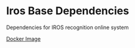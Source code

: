 # Iros Base Dependencies

Dependencies for IROS recognition online system

[Docker Image](https://hub.docker.com/r/gravadigital/iros-base/)
